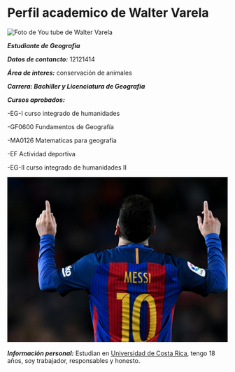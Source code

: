 # Perfil academico de Walter Varela

![Foto de You tube de Walter Varela](https://i.ytimg.com/vi/W3sOOCmQNtI/maxresdefault.jpg)

_**Estudiante de Geografia**_


_**Datos de contancto:**_ 12121414

_**Área de interes:**_ conservación de animales

_**Carrera: Bachiller y Licenciatura de Geografía**_

_**Cursos aprobados:**_

-EG-I curso integrado de humanidades

-GF0600 Fundamentos de Geografía

-MA0126 Matematicas para geografía

-EF Actividad deportiva

-EG-II curso integrado de humanidades II

![Foto de walter varela](Messi.jpg)

_**Información personal:**_ Estudian en [Universidad de Costa Rica](https://www.ucr.ac.cr/), tengo 18 años, soy trabajador, responsables y honesto.
